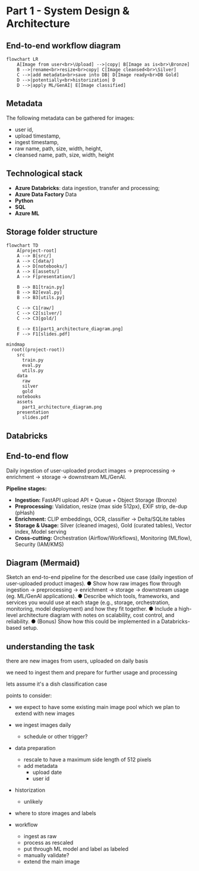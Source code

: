 # Part 1 - System Design & Architecture

## End-to-end workflow diagram
```mermaid
flowchart LR
    A[Image from user<br>\Upload] -->|copy| B[Image as is<br>\Bronze]
    B -->|rename<br>resize<br>copy| C[Image cleansed<br>\Silver]
    C -->|add metadata<br>save into DB| D[Image ready<br>DB Gold]
    D -->|potentially<br>historization| D
    D -->|apply ML/GenAI| E[Image classified]
```

## Metadata
The following metadata can be gathered for images:
- user id,
- upload timestamp,
- ingest timestamp,
- raw name, path, size, width, height,
- cleansed name, path, size, width, height

## Technological stack
- **Azure Databricks**: data ingestion, transfer and processing; 
- **Azure Data Factory** Data
- **Python**
- **SQL**
- **Azure ML**

## Storage folder structure

```mermaid
flowchart TD
    A[project-root]
    A --> B[src/]
    A --> C[data/]
    A --> D[notebooks/]
    A --> E[assets/]
    A --> F[presentation/]

    B --> B1[train.py]
    B --> B2[eval.py]
    B --> B3[utils.py]

    C --> C1[raw/]
    C --> C2[silver/]
    C --> C3[gold/]

    E --> E1[part1_architecture_diagram.png]
    F --> F1[slides.pdf]
```

```mermaid
mindmap
  root((project-root))
    src
      train.py
      eval.py
      utils.py
    data
      raw
      silver
      gold
    notebooks
    assets
      part1_architecture_diagram.png
    presentation
      slides.pdf
```


## Databricks

## End-to-end flow
Daily ingestion of user-uploaded product images → preprocessing → enrichment → storage → downstream ML/GenAI.

**Pipeline stages:**
- **Ingestion:** FastAPI upload API + Queue + Object Storage (Bronze)
- **Preprocessing:** Validation, resize (max side 512px), EXIF strip, de-dup (pHash)
- **Enrichment:** CLIP embeddings, OCR, classifier → Delta/SQLite tables
- **Storage & Usage:** Silver (cleaned images), Gold (curated tables), Vector index, Model serving
- **Cross-cutting:** Orchestration (Airflow/Workflows), Monitoring (MLflow), Security (IAM/KMS)

## Diagram (Mermaid)


Sketch an end-to-end pipeline for the described use case (daily ingestion of user-uploaded product images).
● Show how raw images flow through ingestion → preprocessing → enrichment → storage → downstream usage (eg. ML/GenAI applications).
● Describe which tools, frameworks, and services you would use at each stage (e.g., storage, orchestration, monitoring, model deployment) and how they fit together.
● Include a high-level architecture diagram with notes on scalability, cost control, and reliability.
● (Bonus) Show how this could be implemented in a Databricks-based setup.


## understanding the task

there are new images from users, uploaded on daily basis

we need to ingest them and prepare for further usage and processing

lets assume it's a dish classification case

points to consider:
* we expect to have some existing main image pool which we plan to extend with new images

* we ingest images daily
    * schedule or other trigger?

* data preparation
    * rescale to have a maximum side length of 512 pixels
    * add metadata
        * upload date
        * user id

* historization
    * unlikely

* where to store images and labels

* workflow
    * ingest as raw
    * process as rescaled
    * put through ML model and label as labeled
    * manually validate?
    * extend the main image


